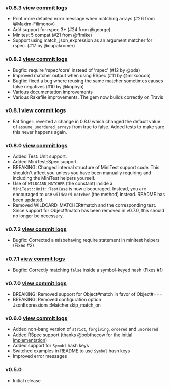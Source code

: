 ### v0.8.3 [view commit logs](https://github.com/chancancode/json_expressions/compare/0.8.2...0.8.3)

* Print more detailed error message when matching arrays (#26 from @Maxim-Filimonov)
* Add support for rspec 3+ (#24 from @george)
* Minitest 5 compat (#21 from @ffmike)
* Support using match_json_expression as an argument matcher for rspec. (#17 by @cupakromer)

### v0.8.2 [view commit logs](https://github.com/chancancode/json_expressions/compare/0.8.1...0.8.2)

* Bugfix: require 'rspec/core' instead of 'rspec' (#12 by @pda)
* Improved matcher output when using RSpec (#11 by @milkcocoa)
* Bugfix: fixed a bug where reusing the same matcher sometimes causes false negatives (#10 by @kophyo)
* Various documentation improvements
* Various Rakefile improvements. The gem now builds correctly on Travis

### v0.8.1 [view commit logs](https://github.com/chancancode/json_expressions/compare/0.8.0...0.8.1)

* Fat finger: reverted a change in 0.8.0 which changed the default value of `assume_unordered_arrays` from true to false. Added tests to make sure this never happens again.

### v0.8.0 [view commit logs](https://github.com/chancancode/json_expressions/compare/0.7.2...0.8.0)

* Added Test::Unit support.
* Added MiniTest::Spec support.
* BREAKING: Changed internal structure of MiniTest support code. This shouldn't affect you unless you have been manually requiring and including the MiniTest helpers yourself.
* Use of `WILDCARD_MATCHER` (the constant) inside a `MiniTest::Unit::TestCase` is now discouraged. Instead, you are encouraged to use `wildcard_matcher` (the method) instead. README has been updated.
* Removed WILDCARD_MATCHER#match and the corresponding test. Since support for Object#match has been removed in v0.7.0, this should no longer be necessary.

### v0.7.2 [view commit logs](https://github.com/chancancode/json_expressions/compare/0.7.1...0.7.2)

* Bugfix: Corrected a misbehaving require statement in minitest helpers (Fixes #2)

### v0.7.1 [view commit logs](https://github.com/chancancode/json_expressions/compare/0.7.0...0.7.1)

* Bugfix: Correctly matching `false` inside a symbol-keyed hash (Fixes #1)

### v0.7.0 [view commit logs](https://github.com/chancancode/json_expressions/compare/0.6.0...0.7.0)

* BREAKING: Removed support for Object#match in favor of Object#===
* BREAKING: Removed configuration option JsonExpressions::Matcher.skip_match_on

### v0.6.0 [view commit logs](https://github.com/chancancode/json_expressions/compare/0.5.0...0.6.0)

* Added non-bang version of `strict`, `forgiving`, `ordered` and `unordered`
* Added RSpec support (thanks @bobthecow for the [initial implementation](https://gist.github.com/3086558))
* Added support for `Symobl` hash keys
* Switched examples in README to use `Symbol` hash keys
* Improved error messages

### v0.5.0

* Initial release
